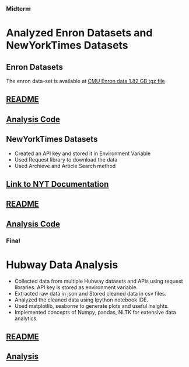 ### Midterm 
# Analyzed Enron Datasets and NewYorkTimes Datasets
## Enron Datasets
The enron data-set is available at [CMU Enron data 1.82 GB tgz file](https://www.cs.cmu.edu/~./enron/enron_mail_20150507.tgz)
## <a href="https://github.com/Uppalapa/Dataanalysis-using-Python-Projects/tree/master/midterm"> README</a>
## <a href="https://github.com/Uppalapa/Dataanalysis-using-Python-Projects/tree/master/midterm/Question1">Analysis Code</a>
## NewYorkTimes Datasets
* Created an API key and stored it in Environment Variable
* Used Request library to download the data
* Used Archieve and Article Search method
## <a href="https://github.com/Uppalapa/Dataanalysis-using-Python-Projects/tree/master/midterm"> Link to NYT Documentation</a>
## <a href="https://github.com/Uppalapa/Dataanalysis-using-Python-Projects/tree/master/midterm"> README</a>
## <a href="https://github.com/Uppalapa/Dataanalysis-using-Python-Projects/tree/master/midterm/Question2">Analysis Code</a>
### Final
# Hubway Data Analysis
* Collected data from multiple Hubway datasets and APIs using request libraries. API key is stored as environment variable.
* Extracted raw data in json and Stored cleaned data in csv files.
* Analyzed the cleaned data using Ipython notebook IDE.
* Used matplotlib, seaborne to generate plots and useful insights.
* Implemented concepts of Numpy, pandas, NLTK for extensive data analytics.
## <a href="https://github.com/Uppalapa/Dataanalysis-using-Python-Projects/blob/master/final/readme.md"> README</a>
## <a href="https://github.com/Uppalapa/Dataanalysis-using-Python-Projects/tree/master/final/analysis">Analysis</a>
